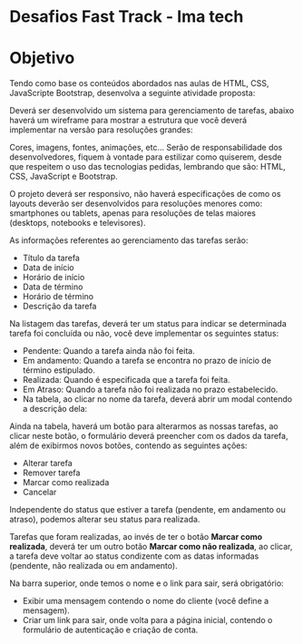 
# Desafios Fast Track - Ima tech


# Objetivo 

Tendo como base os conteúdos abordados nas aulas de HTML, CSS, JavaScripte Bootstrap, desenvolva a seguinte atividade proposta:

Deverá ser desenvolvido um sistema para gerenciamento de tarefas, abaixo haverá um wireframe para mostrar a estrutura que você deverá implementar na versão para resoluções grandes:

Cores, imagens, fontes, animações, etc… Serão de responsabilidade dos desenvolvedores, fiquem à vontade para estilizar como quiserem, desde que respeitem o uso das tecnologias pedidas, lembrando que são: HTML, CSS, JavaScript e Bootstrap.

O projeto deverá ser responsivo, não haverá especificações de como os layouts deverão ser desenvolvidos para resoluções menores como: smartphones ou tablets, apenas para resoluções de telas maiores (desktops, notebooks e televisores).

As informações referentes ao gerenciamento das tarefas serão:

- Título da tarefa
- Data de início
- Horário de início
- Data de término
- Horário de término
- Descrição da tarefa

Na listagem das tarefas, deverá ter um status para indicar se determinada tarefa foi concluída ou não, você deve implementar os seguintes status:

- Pendente: Quando a tarefa ainda não foi feita.
- Em andamento: Quando a tarefa se encontra no prazo de início de término estipulado.
- Realizada: Quando é especificada que a tarefa foi feita.
- Em Atraso: Quando a tarefa não foi realizada no prazo estabelecido.
- Na tabela, ao clicar no nome da tarefa, deverá abrir um modal contendo a descrição dela:

Ainda na tabela, haverá um botão para alterarmos as nossas tarefas, ao clicar neste botão, o formulário deverá preencher com os dados da tarefa, além de exibirmos novos botões, contendo as seguintes ações:

- Alterar tarefa
- Remover tarefa
- Marcar como realizada
- Cancelar

Independente do status que estiver a tarefa (pendente, em andamento ou atraso), podemos alterar seu status para realizada.

Tarefas que foram realizadas, ao invés de ter o botão **Marcar como realizada**, deverá ter um outro botão **Marcar como não realizada**, ao clicar, a tarefa deve voltar ao status condizente com as datas informadas (pendente, não realizada ou em andamento).

Na barra superior, onde temos o nome e o link para sair, será obrigatório:

- Exibir uma mensagem contendo o nome do cliente (você define a mensagem).
- Criar um link para sair, onde volta para a página inicial, contendo o formulário de autenticação e criação de conta.
